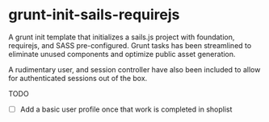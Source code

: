 # grunt-init-sails-requirejs

A grunt init template that initializes a sails.js project with foundation, requirejs, and SASS pre-configured. Grunt tasks has been streamlined to eliminate unused components and optimize public asset generation.

A rudimentary user, and session controller have also been included to allow for authenticated sessions out of the box.

TODO

 - [ ] Add a basic user profile once that work is completed in shoplist